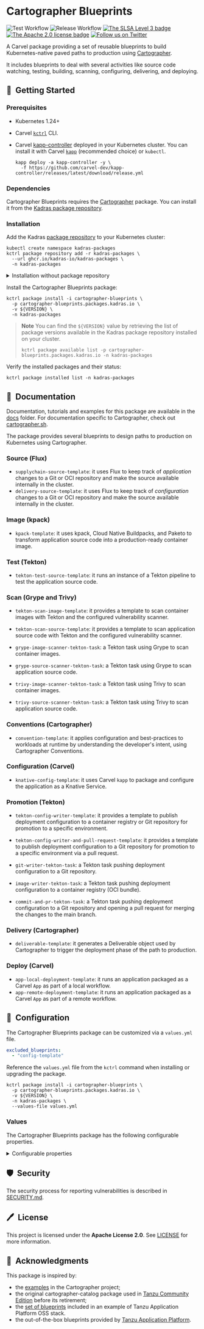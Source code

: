 # Cartographer Blueprints

![Test Workflow](https://github.com/kadras-io/cartographer-blueprints/actions/workflows/test.yml/badge.svg)
![Release Workflow](https://github.com/kadras-io/cartographer-blueprints/actions/workflows/release.yml/badge.svg)
[![The SLSA Level 3 badge](https://slsa.dev/images/gh-badge-level3.svg)](https://slsa.dev/spec/v0.1/levels)
[![The Apache 2.0 license badge](https://img.shields.io/badge/License-Apache_2.0-blue.svg)](https://opensource.org/licenses/Apache-2.0)
[![Follow us on Twitter](https://img.shields.io/static/v1?label=Twitter&message=Follow&color=1DA1F2)](https://twitter.com/kadrasIO)

A Carvel package providing a set of reusable blueprints to build Kubernetes-native paved paths to production using [Cartographer](https://cartographer.sh).

It includes blueprints to deal with several activities like source code watching, testing, building, scanning, configuring, delivering, and deploying.

## 🚀&nbsp; Getting Started

### Prerequisites

* Kubernetes 1.24+
* Carvel [`kctrl`](https://carvel.dev/kapp-controller/docs/latest/install/#installing-kapp-controller-cli-kctrl) CLI.
* Carvel [kapp-controller](https://carvel.dev/kapp-controller) deployed in your Kubernetes cluster. You can install it with Carvel [`kapp`](https://carvel.dev/kapp/docs/latest/install) (recommended choice) or `kubectl`.

  ```shell
  kapp deploy -a kapp-controller -y \
    -f https://github.com/carvel-dev/kapp-controller/releases/latest/download/release.yml
  ```

### Dependencies

Cartographer Blueprints requires the [Cartographer](https://github.com/vmware-tanzu/package-for-cartographer) package. You can install it from the [Kadras package repository](https://github.com/kadras-io/kadras-packages).

### Installation

Add the Kadras [package repository](https://github.com/kadras-io/kadras-packages) to your Kubernetes cluster:

  ```shell
  kubectl create namespace kadras-packages
  kctrl package repository add -r kadras-packages \
    --url ghcr.io/kadras-io/kadras-packages \
    -n kadras-packages
  ```

<details><summary>Installation without package repository</summary>
The recommended way of installing the Cartographer Blueprints package is via the Kadras <a href="https://github.com/kadras-io/kadras-packages">package repository</a>. If you prefer not using the repository, you can add the package definition directly using <a href="https://carvel.dev/kapp/docs/latest/install"><code>kapp</code></a> or <code>kubectl</code>.

  ```shell
  kubectl create namespace kadras-packages
  kapp deploy -a cartographer-blueprints-package -n kadras-packages -y \
    -f https://github.com/kadras-io/cartographer-blueprints/releases/latest/download/metadata.yml \
    -f https://github.com/kadras-io/cartographer-blueprints/releases/latest/download/package.yml
  ```
</details>

Install the Cartographer Blueprints package:

  ```shell
  kctrl package install -i cartographer-blueprints \
    -p cartographer-blueprints.packages.kadras.io \
    -v ${VERSION} \
    -n kadras-packages
  ```

> **Note**
> You can find the `${VERSION}` value by retrieving the list of package versions available in the Kadras package repository installed on your cluster.
> 
>   ```shell
>   kctrl package available list -p cartographer-blueprints.packages.kadras.io -n kadras-packages
>   ```

Verify the installed packages and their status:

  ```shell
  kctrl package installed list -n kadras-packages
  ```

## 📙&nbsp; Documentation

Documentation, tutorials and examples for this package are available in the [docs](docs) folder.
For documentation specific to Cartographer, check out [cartographer.sh](https://cartographer.sh).

The package provides several blueprints to design paths to production on Kubernetes using Cartographer.

### Source (Flux)

* `supplychain-source-template`: it uses Flux to keep track of _application_ changes to a Git or OCI repository and make the source available internally in the cluster.
* `delivery-source-template`: it uses Flux to keep track of _configuration_ changes to a Git or OCI repository and make the source available internally in the cluster.

### Image (kpack)

* `kpack-template`: it uses kpack, Cloud Native Buildpacks, and Paketo to transform application source code into a production-ready container image.

### Test (Tekton)

* `tekton-test-source-template`: it runs an instance of a Tekton pipeline to test the application source code.

### Scan (Grype and Trivy)

* `tekton-scan-image-template`: it provides a template to scan container images with Tekton and the configured vulnerability scanner.
* `tekton-scan-source-template`: it provides a template to scan application source code with Tekton and the configured vulnerability scanner.

* `grype-image-scanner-tekton-task`: a Tekton task using Grype to scan container images.
* `grype-source-scanner-tekton-task`: a Tekton task using Grype to scan application source code.

* `trivy-image-scanner-tekton-task`: a Tekton task using Trivy to scan container images.
* `trivy-source-scanner-tekton-task`: a Tekton task using Trivy to scan application source code.

### Conventions (Cartographer)

* `convention-template`: it applies configuration and best-practices to workloads at runtime by understanding the developer's intent, using Cartographer Conventions.

### Configuration (Carvel)

* `knative-config-template`: it uses Carvel `kapp` to package and configure the application as a Knative Service.

### Promotion (Tekton)

* `tekton-config-writer-template`: it provides a template to publish deployment configuration to a container registry or Git repository for promotion to a specific environment.
* `tekton-config-writer-and-pull-request-template`: it provides a template to publish deployment configuration to a Git repository for promotion to a specific environment via a pull request.

* `git-writer-tekton-task`: a Tekton task pushing deployment configuration to a Git repository.
* `image-writer-tekton-task`: a Tekton task pushing deployment configuration to a container registry (OCI bundle).
* `commit-and-pr-tekton-task`: a Tekton task pushing deployment configuration to a Git repository and opening a pull request for merging the changes to the main branch.

### Delivery (Cartographer)

* `deliverable-template`: it generates a Deliverable object used by Cartographer to trigger the deployment phase of the path to production.

### Deploy (Carvel)

* `app-local-deployment-template`: it runs an application packaged as a Carvel `App` as part of a local workflow.
* `app-remote-deployment-template`: it runs an application packaged as a Carvel `App` as part of a remote workflow.

## 🎯&nbsp; Configuration

The Cartographer Blueprints package can be customized via a `values.yml` file.

  ```yaml
  excluded_blueprints:
    - "config-template"
  ```

Reference the `values.yml` file from the `kctrl` command when installing or upgrading the package.

  ```shell
  kctrl package install -i cartographer-blueprints \
    -p cartographer-blueprints.packages.kadras.io \
    -v ${VERSION} \
    -n kadras-packages \
    --values-file values.yml
  ```

### Values

The Cartographer Blueprints package has the following configurable properties.

<details><summary>Configurable properties</summary>

| Config | Default | Description |
|-------|-------------------|-------------|
| `excluded_blueprints` | `[]` | A list of blueprints and manifests to esclude from being created in the cluster. |

</details>

## 🛡️&nbsp; Security

The security process for reporting vulnerabilities is described in [SECURITY.md](SECURITY.md).

## 🖊️&nbsp; License

This project is licensed under the **Apache License 2.0**. See [LICENSE](LICENSE) for more information.

## 🙏&nbsp; Acknowledgments

This package is inspired by:

* the [examples](https://github.com/vmware-tanzu/cartographer/tree/main/examples) in the Cartographer project;
* the original cartographer-catalog package used in [Tanzu Community Edition](https://github.com/vmware-tanzu/community-edition) before its retirement;
* the [set of blueprints](https://github.com/vrabbi/tap-oss/tree/main/packages/ootb-supply-chains) included in an example of Tanzu Application Platform OSS stack.
* the out-of-the-box blueprints provided by [Tanzu Application Platform](https://tanzu.vmware.com/application-platform).
